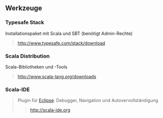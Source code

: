 ## Werkzeuge

### Typesafe Stack
Installationspaket mit Scala und SBT (benötigt Admin-Rechte)
> http://www.typesafe.com/stack/download

### Scala Distribution
Scala-Bibliotheken und -Tools
> http://www.scala-lang.org/downloads

### Scala-IDE
> Plugin für [Eclipse](http://eclipse.org/): Debugger, Navigation und Autovervollständigung
>> http://scala-ide.org